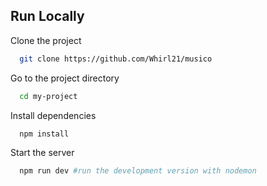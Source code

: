 
## Run Locally

Clone the project

```bash
  git clone https://github.com/Whirl21/musico
```

Go to the project directory

```bash
  cd my-project
```

Install dependencies

```bash
  npm install
```

Start the server

```bash
  npm run dev #run the development version with nodemon
```
